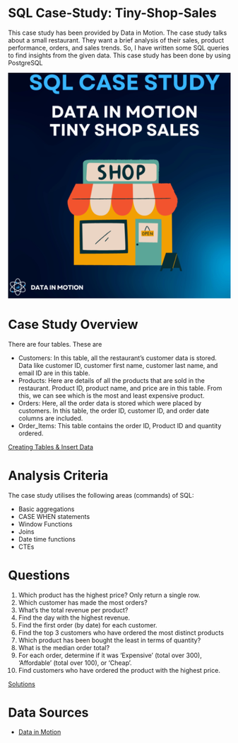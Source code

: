 # SQL Case-Study: Tiny-Shop-Sales
This case study has been provided by Data in Motion. The case study talks about a small restaurant. They want a brief analysis of their sales, product performance, orders, and sales trends. So, I have written some SQL queries to find insights from the given data. This case study has been done by using PostgreSQL

![Tinyshopsales.png](https://github.com/keshavdewan/SQL-Case-Study-Tiny-Shop-Sales/blob/a6a4848399869797dfed291cbaef7ccfeb962f24/Tinyshopsales.png)
# Case Study Overview
There are four tables. These are

- Customers: In this table, all the restaurant’s customer data is stored. Data like customer ID, customer first name, customer last name, and email ID are in this table.
- Products: Here are details of all the products that are sold in the restaurant. Product ID, product name, and price are in this table. From this, we can see which is the most and least expensive product.
- Orders: Here, all the order data is stored which were placed by customers. In this table, the order ID, customer ID, and order date columns are included.
- Order_Items: This table contains the order ID, Product ID and quantity ordered.

[Creating Tables & Insert Data](https://github.com/keshavdewan/SQL-Case-Study-Tiny-Shop-Sales/blob/62211999ea66421cb4a0e5398c7c89742640e7da/Creating%20Tables%20%26%20Inserting%20Data.sql)

# Analysis Criteria
The case study utilises the following areas (commands) of SQL:
- Basic aggregations
- CASE WHEN statements
- Window Functions
- Joins
- Date time functions
- CTEs

# Questions
1. Which product has the highest price? Only return a single row.
2. Which customer has made the most orders?
3. What’s the total revenue per product?
4. Find the day with the highest revenue.
5. Find the first order (by date) for each customer.
6. Find the top 3 customers who have ordered the most distinct products
7. Which product has been bought the least in terms of quantity?
8. What is the median order total?
9. For each order, determine if it was ‘Expensive’ (total over 300), ‘Affordable’ (total over 100), or ‘Cheap’.
10. Find customers who have ordered the product with the highest price.

[Solutions](https://github.com/keshavdewan/SQL-Case-Study-Tiny-Shop-Sales/blob/0186e0ce0f00c4671601fece2242e63c696beeb5/solutions.sql)

# Data Sources
- [Data in Motion](https://d-i-motion.com/lessons/customer-orders-analysis/)
